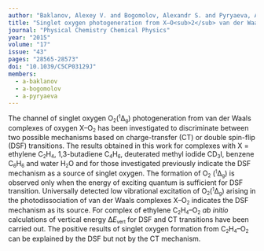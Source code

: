 ```yaml
---
author: "Baklanov, Alexey V. and Bogomolov, Alexandr S. and Pyryaeva, Alexandra P. and Bogdanchikov, Georgii A. and Kochubei, Sergei A. and Farooq, Zahid and Parker, David H."
title: "Singlet oxygen photogeneration from X–O<sub>2</sub> van der Waals complexes: double spin-flip vs. charge-transfer mechanism"
journal: "Physical Chemistry Chemical Physics"
year: "2015"
volume: "17"
issue: "43"
pages: "28565-28573"
doi: "10.1039/C5CP03129J"
members: 
  - a-baklanov
  - a-bogomolov
  - a-pyryaeva
---
```

The channel of singlet oxygen O<small><sub>2</sub></small>(<small><sup>1</sup></small>Δ<small><sub>g</sub></small>) 
photogeneration from van der Waals complexes of oxygen X–O<small><sub>2</sub></small> has been investigated 
to discriminate between two possible mechanisms based on charge-transfer (CT) or double spin-flip (DSF) transitions. 
The results obtained in this work for complexes with 
X = ethylene C<small><sub>2</sub></small>H<small><sub>4</sub></small>, 
1,3-butadiene C<small><sub>4</sub></small>H<small><sub>6</sub></small>, deuterated methyl iodide 
CD<small><sub>3</sub></small>I, benzene C<small><sub>6</sub></small>H<small><sub>6</sub></small> 
and water H<small><sub>2</sub></small>O and for those investigated previously indicate the DSF 
mechanism as a source of singlet oxygen. The formation of O<small><sub>2</sub></small>
(<small><sup>1</sup></small>Δ<small><sub>g</sub></small>) is observed only when the energy of exciting 
quantum is sufficient for DSF transition. Universally detected low vibrational excitation of 
O<small><sub>2</sub></small>(<small><sup>1</sup></small>Δ<small><sub>g</sub></small>) arising in 
the photodissociation of van der Waals complexes X–O<small><sub>2</sub></small> indicates the DSF 
mechanism as its source. For complex of ethylene 
C<small><sub>2</sub></small>H<small><sub>4</sub></small>–O<small><sub>2</sub></small> <em>ab initio</em> 
calculations of vertical energy Δ<em>E</em><small><sub>vert</sub></small> for DSF and CT transitions 
have been carried out. The positive results of singlet oxygen formation from 
C<small><sub>2</sub></small>H<small><sub>4</sub></small>–O<small><sub>2</sub></small> can be explained 
by the DSF but not by the CT mechanism.
